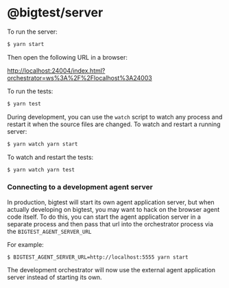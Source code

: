 # @bigtest/server

To run the server:

``` sh
$ yarn start
```

Then open the following URL in a browser:

<http://localhost:24004/index.html?orchestrator=ws%3A%2F%2Flocalhost%3A24003>


To run the tests:

``` sh
$ yarn test
```

During development, you can use the `watch` script to watch any
process and restart it when the source files are changed. To watch and
restart a running server:

``` sh
$ yarn watch yarn start
```

To watch and restart the tests:

``` sh
$ yarn watch yarn test
```

### Connecting to a development agent server

In production, bigtest will start its own agent application server,
but when actually developing on bigtest, you may want to hack on
the browser agent code itself. To do this, you can start the agent
application server in a separate process and then pass that url into
the orchestrator process via the `BIGTEST_AGENT_SERVER_URL`

For example:

``` shell
$ BIGTEST_AGENT_SERVER_URL=http://localhost:5555 yarn start
```

The development orchestrator will now use the external agent
application server instead of starting its own.
